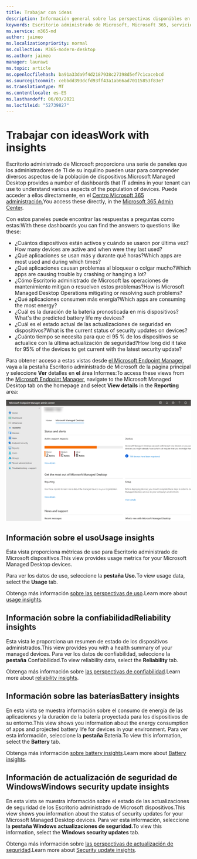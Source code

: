 ```yaml
---
title: Trabajar con ideas
description: Información general sobre las perspectivas disponibles en Escritorio administrado de Microsoft
keywords: Escritorio administrado de Microsoft, Microsoft 365, servicio, documentación
ms.service: m365-md
author: jaimeo
ms.localizationpriority: normal
ms.collection: M365-modern-desktop
ms.author: jaimeo
manager: laurawi
ms.topic: article
ms.openlocfilehash: ba91a33da9f4d2187938c27398d5ef7c1cacebcd
ms.sourcegitcommit: cebbdd393dcfd93ff43a1ab66ad70115853f83e7
ms.translationtype: MT
ms.contentlocale: es-ES
ms.lasthandoff: 06/03/2021
ms.locfileid: "52739827"
---
```

# <a name="work-with-insights"></a><span data-ttu-id="3c679-104">Trabajar con ideas</span><span class="sxs-lookup"><span data-stu-id="3c679-104">Work with insights</span></span>

<span data-ttu-id="3c679-105">Escritorio administrado de Microsoft proporciona una serie de paneles que los administradores de TI de su inquilino pueden usar para comprender diversos aspectos de la población de dispositivos.</span><span class="sxs-lookup"><span data-stu-id="3c679-105">Microsoft Managed Desktop provides a number of dashboards that IT admins in your tenant can use to understand various aspects of the population of devices.</span></span> <span data-ttu-id="3c679-106">Puede acceder a ellos directamente, en el [Centro Microsoft 365 administración.](https://admin.microsoft.com/adminportal/home?previewoff=false#/microsoftmanageddesktop)</span><span class="sxs-lookup"><span data-stu-id="3c679-106">You access these directly, in the [Microsoft 365 Admin Center](https://admin.microsoft.com/adminportal/home?previewoff=false#/microsoftmanageddesktop).</span></span>

<span data-ttu-id="3c679-107">Con estos paneles puede encontrar las respuestas a preguntas como estas:</span><span class="sxs-lookup"><span data-stu-id="3c679-107">With these dashboards you can find the answers to questions like these:</span></span>

- <span data-ttu-id="3c679-108">¿Cuántos dispositivos están activos y cuándo se usaron por última vez?</span><span class="sxs-lookup"><span data-stu-id="3c679-108">How many devices are active and when were they last used?</span></span>
- <span data-ttu-id="3c679-109">¿Qué aplicaciones se usan más y durante qué horas?</span><span class="sxs-lookup"><span data-stu-id="3c679-109">Which apps are most used and during which times?</span></span>
- <span data-ttu-id="3c679-110">¿Qué aplicaciones causan problemas al bloquear o colgar mucho?</span><span class="sxs-lookup"><span data-stu-id="3c679-110">Which apps are causing trouble by crashing or hanging a lot?</span></span>
- <span data-ttu-id="3c679-111">¿Cómo Escritorio administrado de Microsoft las operaciones de mantenimiento mitigan o resuelven estos problemas?</span><span class="sxs-lookup"><span data-stu-id="3c679-111">How is Microsoft Managed Desktop Operations mitigating or resolving such problems?</span></span>
- <span data-ttu-id="3c679-112">¿Qué aplicaciones consumen más energía?</span><span class="sxs-lookup"><span data-stu-id="3c679-112">Which apps are consuming the most energy?</span></span>
- <span data-ttu-id="3c679-113">¿Cuál es la duración de la batería pronosticada en mis dispositivos?</span><span class="sxs-lookup"><span data-stu-id="3c679-113">What's the predicted battery life my devices?</span></span>
- <span data-ttu-id="3c679-114">¿Cuál es el estado actual de las actualizaciones de seguridad en dispositivos?</span><span class="sxs-lookup"><span data-stu-id="3c679-114">What is the current status of security updates on devices?</span></span>
- <span data-ttu-id="3c679-115">¿Cuánto tiempo se necesita para que el 95 % de los dispositivos se actualice con la última actualización de seguridad?</span><span class="sxs-lookup"><span data-stu-id="3c679-115">How long did it take for 95% of the devices to get current with the latest security update?</span></span>


<span data-ttu-id="3c679-116">Para obtener acceso a estas vistas desde [el Microsoft Endpoint Manager](https://endpoint.microsoft.com/), vaya a la pestaña Escritorio administrado de Microsoft de la página principal y seleccione **Ver** detalles en **el** área Informes:</span><span class="sxs-lookup"><span data-stu-id="3c679-116">To access these views from the [Microsoft Endpoint Manager](https://endpoint.microsoft.com/), navigate to the Microsoft Managed Desktop tab on the homepage and select **View details** in the **Reporting** area:</span></span>


![Página principal del Centro de administración con el área Informes en la parte inferior izquierda y vínculo Ver detalles](../../media/insights-main.png)


## <a name="usage-insights"></a><span data-ttu-id="3c679-118">Información sobre el uso</span><span class="sxs-lookup"><span data-stu-id="3c679-118">Usage insights</span></span>
<span data-ttu-id="3c679-119">Esta vista proporciona métricas de uso para Escritorio administrado de Microsoft dispositivos.</span><span class="sxs-lookup"><span data-stu-id="3c679-119">This view provides usage metrics for your Microsoft Managed Desktop devices.</span></span> 

<span data-ttu-id="3c679-120">Para ver los datos de uso, seleccione la **pestaña Uso.**</span><span class="sxs-lookup"><span data-stu-id="3c679-120">To view usage data, select the **Usage** tab.</span></span>

<span data-ttu-id="3c679-121">Obtenga más información [sobre las perspectivas de uso](usage-insights.md).</span><span class="sxs-lookup"><span data-stu-id="3c679-121">Learn more about [usage insights](usage-insights.md).</span></span>

## <a name="reliability-insights"></a><span data-ttu-id="3c679-122">Información sobre la confiabilidad</span><span class="sxs-lookup"><span data-stu-id="3c679-122">Reliability insights</span></span>
<span data-ttu-id="3c679-123">Esta vista le proporciona un resumen de estado de los dispositivos administrados.</span><span class="sxs-lookup"><span data-stu-id="3c679-123">This view provides you with a health summary of your managed devices.</span></span> <span data-ttu-id="3c679-124">Para ver los datos de confiabilidad, seleccione la **pestaña** Confiabilidad.</span><span class="sxs-lookup"><span data-stu-id="3c679-124">To view reliability data, select the **Reliability** tab.</span></span>

<span data-ttu-id="3c679-125">Obtenga más información sobre [las perspectivas de confiabilidad](reliability-insights.md).</span><span class="sxs-lookup"><span data-stu-id="3c679-125">Learn more about [reliability insights](reliability-insights.md).</span></span>

## <a name="battery-insights"></a><span data-ttu-id="3c679-126">Información sobre las baterías</span><span class="sxs-lookup"><span data-stu-id="3c679-126">Battery insights</span></span>
<span data-ttu-id="3c679-127">En esta vista se muestra información sobre el consumo de energía de las aplicaciones y la duración de la batería proyectada para los dispositivos de su entorno.</span><span class="sxs-lookup"><span data-stu-id="3c679-127">This view shows you information about the energy consumption of apps and projected battery life for devices in your environment.</span></span> <span data-ttu-id="3c679-128">Para ver esta información, seleccione la **pestaña** Batería.</span><span class="sxs-lookup"><span data-stu-id="3c679-128">To view this information, select the **Battery** tab.</span></span>

<span data-ttu-id="3c679-129">Obtenga más información [sobre battery insights](battery-insights.md).</span><span class="sxs-lookup"><span data-stu-id="3c679-129">Learn more about [Battery insights](battery-insights.md).</span></span>

## <a name="windows-security-update-insights"></a><span data-ttu-id="3c679-130">Información de actualización de seguridad de Windows</span><span class="sxs-lookup"><span data-stu-id="3c679-130">Windows security update insights</span></span>
<span data-ttu-id="3c679-131">En esta vista se muestra información sobre el estado de las actualizaciones de seguridad de los Escritorio administrado de Microsoft dispositivos.</span><span class="sxs-lookup"><span data-stu-id="3c679-131">This view shows you information about the status of security updates for your Microsoft Managed Desktop devices.</span></span> <span data-ttu-id="3c679-132">Para ver esta información, seleccione la **pestaña Windows actualizaciones de seguridad.**</span><span class="sxs-lookup"><span data-stu-id="3c679-132">To view this information, select the **Windows security updates** tab.</span></span>

<span data-ttu-id="3c679-133">Obtenga más información sobre [las perspectivas de actualización de seguridad](security-update-insights.md).</span><span class="sxs-lookup"><span data-stu-id="3c679-133">Learn more about [Security update insights](security-update-insights.md).</span></span>
